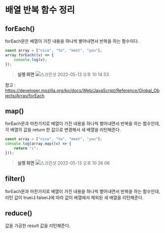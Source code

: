 # 배열 반복 함수 정리

## forEach()

forEach문은 배열이 가진 내용을 하나씩 뱉어내면서 반복을 하는 함수이다.
```js
const array = ["nice", "to", "meet", "you"];
array.forEach((v) => {
    console.log(v);
});
```
> **실행 화면**
> ![스크린샷 2022-05-13 오후 10 14 53](https://user-images.githubusercontent.com/87969561/168291731-798a5987-23a6-4461-aea6-e3efb7a8b83d.png)

참고 : https://developer.mozilla.org/ko/docs/Web/JavaScript/Reference/Global_Objects/Array/forEach


## map()

forEach문과 마찬가지로 배열이 가진 내용을 하나씩 뱉어내면서 반복을 하는 함수인데, 각 배열의 값을 return 한 값으로 변경해서 새 배열을 리턴해준다.
```js
const array = ["nice", "to", "meet", "you"];
console.log(array.map((v) => {
    return "i";
}));
```
> **실행 화면**
> ![스크린샷 2022-05-13 오후 10 26 06](https://user-images.githubusercontent.com/87969561/168293705-3fceaf63-454d-429c-ba21-5c706224635b.png)

## filter()
forEach문과 마찬가지로 배열이 가진 내용을 하나씩 뱉어내면서 반복을 하는 함수인데, 리턴 값이 true냐 false냐에 따라 값이 배열에서 제외된 새 배열을 리턴해준다.

## reduce()
값을 가공한 result 값을 리턴해준다.